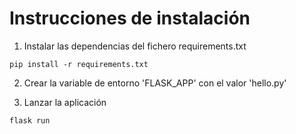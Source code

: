# Instrucciones de instalación

1. Instalar las dependencias del fichero requirements.txt
```
pip install -r requirements.txt
```

2. Crear la variable de entorno 'FLASK_APP' con el valor 'hello.py'

3. Lanzar la aplicación
```
flask run
```